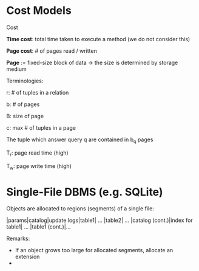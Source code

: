 # Cost Models
Cost

**Time cost**: total time taken to execute a method (we do not consider this)

**Page cost**: # of pages read / written

**Page** := fixed-size block of data -> the size is determined by storage medium

Terminologies:

r: # of tuples in a relation

b: # of pages

B: size of page

c: max # of tuples in a page

The tuple which answer query q are contained in b<sub>q</sub> pages

T<sub>r</sub>: page read time (high)

T<sub>w</sub>: page write time (high)

# Single-File DBMS (e.g. SQLite)

Objects are allocated to regions (segments) of a single file:

|params|catalog|update logs|table1| ... |table2| ... |catalog (cont.)|index for table1| ... |table1 (cont.)|...

Remarks:
 - If an object grows too large for allocated segments, allocate an extension
 - 






















